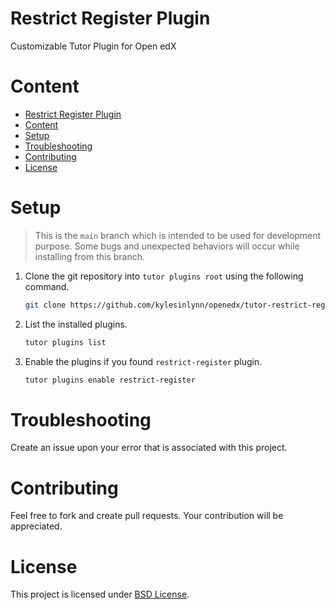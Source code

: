 # Restrict Register Plugin
Customizable Tutor Plugin for Open edX

# Content
- [Restrict Register Plugin](#restrict-register-plugin)
- [Content](#content)
- [Setup](#setup)
- [Troubleshooting](#troubleshooting)
- [Contributing](#contributing)
- [License](#license)

# Setup
> This is the `main` branch which is intended to be used for development purpose. Some bugs and unexpected behaviors will occur while installing from this branch.

1. Clone the git repository into `tutor plugins root` using the following command.
   ```bash
   git clone https://github.com/kylesinlynn/openedx/tutor-restrict-register.git && mv "$(pwd)/tutor-restrict-register/restrict-register.py" "$(tutor plugins printroot)"
   ```

2. List the installed plugins.
   ```bash
   tutor plugins list
   ```

3. Enable the plugins if you found `restrict-register` plugin.
   ```bash
   tutor plugins enable restrict-register
   ```

# Troubleshooting
Create an issue upon your error that is associated with this project.

# Contributing
Feel free to fork and create pull requests. Your contribution will be appreciated.

# License
This project is licensed under [BSD License](LICENSE).